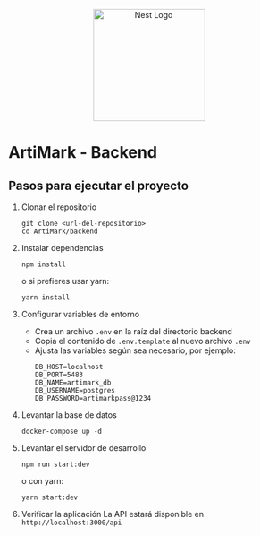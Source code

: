 <p align="center">
  <a href="http://nestjs.com/" target="blank"><img src="https://nestjs.com/img/logo-small.svg" width="200" alt="Nest Logo" /></a>
</p>

# ArtiMark - Backend

## Pasos para ejecutar el proyecto

1. Clonar el repositorio
   ```
   git clone <url-del-repositorio>
   cd ArtiMark/backend
   ```

2. Instalar dependencias
   ```
   npm install
   ```
   o si prefieres usar yarn:
   ```
   yarn install
   ```

3. Configurar variables de entorno
   - Crea un archivo `.env` en la raíz del directorio backend
   - Copia el contenido de `.env.template` al nuevo archivo `.env`
   - Ajusta las variables según sea necesario, por ejemplo:
     ```
     DB_HOST=localhost
     DB_PORT=5483
     DB_NAME=artimark_db
     DB_USERNAME=postgres
     DB_PASSWORD=artimarkpass@1234
     ```

4. Levantar la base de datos
   ```
   docker-compose up -d
   ```

5. Levantar el servidor de desarrollo
   ```
   npm run start:dev
   ```
   o con yarn:
   ```
   yarn start:dev
   ```

6. Verificar la aplicación
   La API estará disponible en `http://localhost:3000/api`
